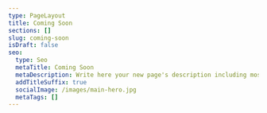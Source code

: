 ```yaml
---
type: PageLayout
title: Coming Soon
sections: []
slug: coming-soon
isDraft: false
seo:
  type: Seo
  metaTitle: Coming Soon
  metaDescription: Write here your new page's description including most relevant keywords.
  addTitleSuffix: true
  socialImage: /images/main-hero.jpg
  metaTags: []
---
```

